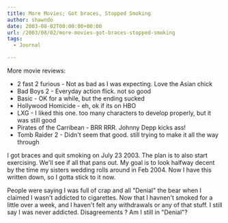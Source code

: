 ```yaml
---
title: More Movies; Got braces, Stopped Smoking
author: shawndo
date: 2003-08-02T00:00:00+00:00
url: /2003/08/02/more-movies-got-braces-stopped-smoking
tags:
  - Journal

---
```

More movie reviews:  
- 2 fast 2 furious - Not as bad as I was expecting. Love the Asian chick  
- Bad Boys 2 - Everyday action flick. not so good  
- Basic - OK for a while, but the ending sucked  
- Hollywood Homicide - eh, ok if its on HBO  
- LXG - I liked this one. too many characters to develop properly, but it was still good  
- Pirates of the Carribean - BRR RRR. Johnny Depp kicks ass!  
- Tomb Raider 2 - Didn't seem that good. still trying to make it all the way through

I got braces and quit smoking on July 23 2003. The plan is to also start exercising. We'll see if all that pans out. My goal is to look halfway decent by the time my sisters wedding rolls around in Feb 2004. Now I have this written down, so I gotta stick to it now.  

People were saying I was full of crap and all "Denial" the bear when I claimed I wasn't addicted to cigarettes. Now that I havnen't smoked for a little over a week, and I haven't felt any withdrawals or any of that stuff. I still say I was never addicted. Disagreements ? Am I still in "Denial"?